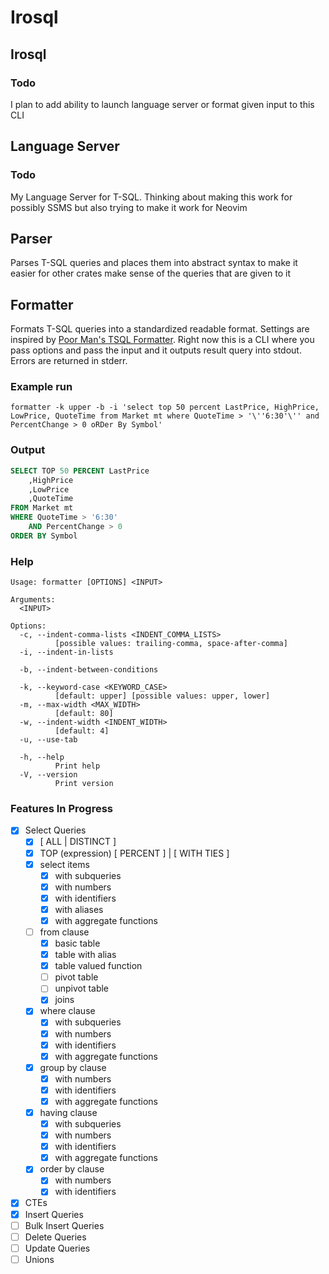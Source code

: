 # Irosql

## Irosql

### Todo

I plan to add ability to launch language server or format given input to this CLI

## Language Server

### Todo

My Language Server for T-SQL. Thinking about making this work for possibly SSMS
but also trying to make it work for Neovim

## Parser

Parses T-SQL queries and places them into abstract syntax to make it easier for other crates
make sense of the queries that are given to it

## Formatter

Formats T-SQL queries into a standardized readable format. Settings are inspired by 
[Poor Man's TSQL Formatter](https://github.com/TaoK/PoorMansTSqlFormatter). Right now
this is a CLI where you pass options and pass the input and it outputs result query into stdout.
Errors are returned in stderr.

### Example run 

`formatter -k upper -b -i 'select top 50 percent LastPrice, HighPrice, LowPrice, QuoteTime from Market mt where QuoteTime > '\''6:30'\'' and PercentChange > 0 oRDer By Symbol'`

### Output

```sql
SELECT TOP 50 PERCENT LastPrice
    ,HighPrice
    ,LowPrice
    ,QuoteTime
FROM Market mt
WHERE QuoteTime > '6:30'
    AND PercentChange > 0
ORDER BY Symbol
```

### Help

```
Usage: formatter [OPTIONS] <INPUT>

Arguments:
  <INPUT>

Options:
  -c, --indent-comma-lists <INDENT_COMMA_LISTS>
          [possible values: trailing-comma, space-after-comma]
  -i, --indent-in-lists

  -b, --indent-between-conditions

  -k, --keyword-case <KEYWORD_CASE>
          [default: upper] [possible values: upper, lower]
  -m, --max-width <MAX_WIDTH>
          [default: 80]
  -w, --indent-width <INDENT_WIDTH>
          [default: 4]
  -u, --use-tab

  -h, --help
          Print help
  -V, --version
          Print version
```

### Features In Progress

- [x] Select Queries
    - [x] \[ ALL | DISTINCT ]
    - [x] TOP (expression) \[ PERCENT ] | \[ WITH TIES ]  
    - [x] select items
        - [x] with subqueries
        - [x] with numbers
        - [x] with identifiers
        - [x] with aliases
        - [x] with aggregate functions
    - [ ] from clause
        - [x] basic table
        - [x] table with alias
        - [x] table valued function
        - [ ] pivot table
        - [ ] unpivot table
        - [x] joins
    - [x] where clause 
        - [x] with subqueries
        - [x] with numbers
        - [x] with identifiers
        - [x] with aggregate functions
    - [x] group by clause
        - [x] with numbers
        - [x] with identifiers
        - [x] with aggregate functions
    - [x] having clause
        - [x] with subqueries
        - [x] with numbers
        - [x] with identifiers
        - [x] with aggregate functions
    - [x] order by clause
        - [x] with numbers
        - [x] with identifiers

- [x] CTEs
- [x] Insert Queries
- [ ] Bulk Insert Queries
- [ ] Delete Queries
- [ ] Update Queries
- [ ] Unions
